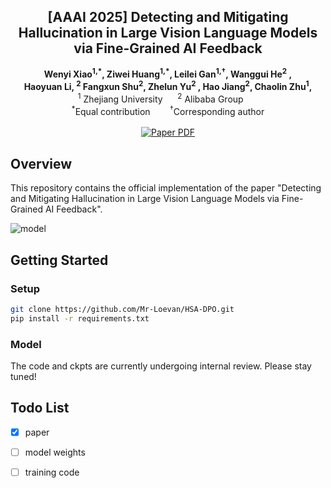 <!-- # magic-edit.github.io -->

<p align="center">
  <h2 align="center">[AAAI 2025] Detecting and Mitigating Hallucination in Large Vision Language Models via Fine-Grained AI Feedback
</h2>
  <p align="center">
    <a><strong>Wenyi Xiao<sup>1,*</sup>, </strong></a>
    <a><strong>Ziwei Huang<sup>1,*</sup>, </strong></a>
    <a><strong>Leilei Gan<sup>1,†</sup>, </strong></a>
    <a><strong>Wanggui He<sup>2</sup> , </strong></a>
    <br>
    <a><strong>Haoyuan Li, <sup>2</sup> </strong></a>
    <a><strong>Fangxun Shu<sup>2</sup>,  </strong></a>
    <a><strong>Zhelun Yu<sup>2</sup> , </strong></a>
    <a><strong>Hao Jiang<sup>2</sup>, </strong></a>
    <a><strong>Chaolin Zhu<sup>1</sup>,  </strong></a>
    <br>
    <sup>1</sup> Zhejiang University&nbsp;&nbsp;&nbsp;&nbsp;&nbsp;&nbsp;<sup>2</sup> Alibaba Group&nbsp;&nbsp;&nbsp;&nbsp;&nbsp;&nbsp
    <br>
    <sup>*</sup>Equal contribution &nbsp;&nbsp;&nbsp;&nbsp;&nbsp;&nbsp <sup>†</sup>Corresponding author
    </br>
    </br>
        <a href="https://arxiv.org/pdf/2404.14233">
        <img src='https://img.shields.io/badge/arxiv-preprint-red' alt='Paper PDF'></a>
  </p>
</p>


<!-- <p align="center"><b>We will release the code soon!</b></p> -->


## Overview

This repository contains the official implementation of the paper "Detecting and Mitigating Hallucination in Large Vision Language Models via Fine-Grained AI Feedback".

![model](images/1.jpg)

## Getting Started

### Setup

```bash
git clone https://github.com/Mr-Loevan/HSA-DPO.git
pip install -r requirements.txt
```

### Model

The code and ckpts are currently undergoing internal review. Please stay tuned!


## Todo List

- [x] paper
- [ ] model weights
- [ ] training code

